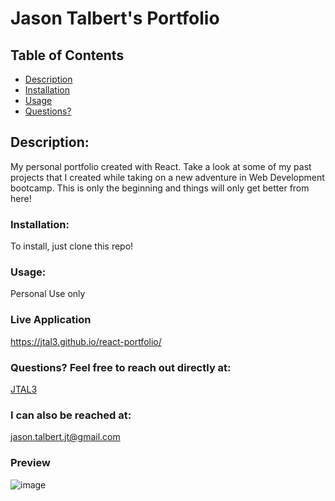 # Jason Talbert's Portfolio


  ## Table of Contents
  * [Description](#Description)
  * [Installation](#Installation)
  * [Usage](#Usage)
  * [Questions?](#Questions)

  ## Description:
  My personal portfolio created with React. Take a look at some of my past projects that I created while taking on a new adventure in Web Development bootcamp. This is only the beginning and things will only get better from here!

  ### Installation:
  To install, just clone this repo!

  ### Usage:
  Personal Use only
  
  ### Live Application
  https://jtal3.github.io/react-portfolio/

  ### Questions? Feel free to reach out directly at:
  [JTAL3](https://github.com/JTAL3)

  ### I can also be reached at:
  jason.talbert.jt@gmail.com
  
  ### Preview
  ![image](https://user-images.githubusercontent.com/97869791/177501000-b0f58746-ff76-4d13-8f2e-8bb4d5cea360.png)

  
  
